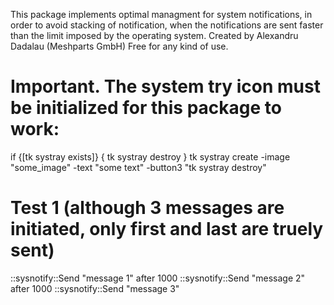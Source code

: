 This package implements optimal managment for system notifications,
in order to avoid stacking of notification, when the notifications are sent faster than the limit imposed by the operating system.
Created by Alexandru Dadalau (Meshparts GmbH)
Free for any kind of use.

# Important. The system try icon must be initialized for this package to work:
if {[tk systray exists]} {
  tk systray destroy
}
tk systray create -image "some_image" -text "some text" -button3 "tk systray destroy"

# Test 1 (although 3 messages are initiated, only first and last are truely sent)
::sysnotify::Send "message 1"
after 1000 ::sysnotify::Send "message 2"
after 1000 ::sysnotify::Send "message 3"
